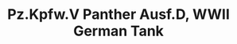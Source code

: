 ---
layout: product
title: "Pz.Kpfw.V Panther Ausf.D, WWII German Tank                   "
price: "TBA" 
desc: "N/A"
img_path: "/assets/img/ICM 35361.webp"
brand: "N/A"
available: false
special_offer: false
new: false
soon: false
cat: "010000"
subcat: "013600"
subsubcat: "0N/A"
sifra: "ICM 35361"
popular: false
---